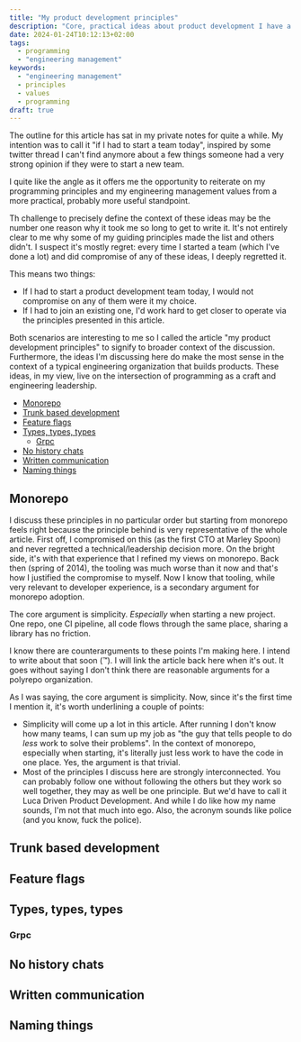 ```yaml
---
title: "My product development principles"
description: "Core, practical ideas about product development I have a strong opinion about. d"
date: 2024-01-24T10:12:13+02:00
tags:
  - programming
  - "engineering management"
keywords:
  - "engineering management"
  - principles
  - values
  - programming
draft: true
---
```


The outline for this article has sat in my private notes for quite a while. My
intention was to call it "if I had to start a team today", inspired by some
twitter thread I can't find anymore about a few things someone had a very strong
opinion if they were to start a new team.

I quite like the angle as it offers me the opportunity to reiterate on my
programming principles and my engineering management values from a more
practical, probably more useful standpoint.

Th challenge to precisely define the context of these ideas may be the number
one reason why it took me so long to get to write it. It's not entirely clear to
me why some of my guiding principles made the list and others didn't. I suspect
it's mostly regret: every time I started a team (which I've done a lot) and did
compromise of any of these ideas, I deeply regretted it.

This means two things:

- If I had to start a product development team today, I would not compromise on
  any of them were it my choice.
- If I had to join an existing one, I'd work hard to get closer to operate via
  the principles presented in this article.

Both scenarios are interesting to me so I called the article "my product
development principles" to signify to broader context of the discussion.
Furthermore, the ideas I'm discussing here do make the most sense in the context
of a typical engineering organization that builds products. These ideas, in my
view, live on the intersection of programming as a craft and engineering
leadership.

- [Monorepo](#monorepo)
- [Trunk based development](#trunk-based-development)
- [Feature flags](#feature-flags)
- [Types, types, types](#types-types-types)
  - [Grpc](#grpc)
- [No history chats](#no-history-chats)
- [Written communication](#written-communication)
- [Naming things](#naming-things)

## Monorepo

I discuss these principles in no particular order but starting from monorepo
feels right because the principle behind is very representative of the whole
article. First off, I compromised on this (as the first CTO at Marley Spoon) and
never regretted a technical/leadership decision more. On the bright side, it's
with that experience that I refined my views on monorepo. Back then (spring of
2014), the tooling was much worse than it now and that's how I justified the
compromise to myself. Now I know that tooling, while very relevant to developer
experience, is a secondary argument for monorepo adoption.

The core argument is simplicity. _Especially_ when starting a new project. One
repo, one CI pipeline, all code flows through the same place, sharing a library
has no friction.

I know there are counterarguments to these points I'm making here. I intend to
write about that soon (™). I will link the article back here when it's out. It
goes without saying I don't think there are reasonable arguments for a polyrepo
organization.

As I was saying, the core argument is simplicity. Now, since it's the first time
I mention it, it's worth underlining a couple of points:

- Simplicity will come up a lot in this article. After running I don't know how
  many teams, I can sum up my job as "the guy that tells people to do _less_
  work to solve their problems". In the context of monorepo, especially when
  starting, it's literally just less work to have the code in one place. Yes,
  the argument is that trivial.
- Most of the principles I discuss here are strongly interconnected. You can
  probably follow one without following the others but they work so well
  together, they may as well be one principle. But we'd have to call it Luca
  Driven Product Development. And while I do like how my name sounds, I'm not
  that much into ego. Also, the acronym sounds like police (and you know, fuck
  the police).

## Trunk based development

## Feature flags

## Types, types, types

### Grpc

## No history chats

## Written communication

## Naming things
